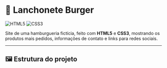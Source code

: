 # 🍔 Lanchonete Burger

![HTML5](https://img.shields.io/badge/HTML5-E34F26?style=flat-square&logo=html5&logoColor=white)
![CSS3](https://img.shields.io/badge/CSS3-1572B6?style=flat-square&logo=css3&logoColor=white)

Site de uma hamburgueria fictícia, feito com **HTML5** e **CSS3**, mostrando os produtos mais pedidos, informações de contato e links para redes sociais.

---

## 🖼 Estrutura do projeto

